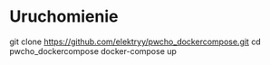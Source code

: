 # Uruchomienie

git clone https://github.com/elektryy/pwcho_dockercompose.git
cd pwcho_dockercompose
docker-compose up
